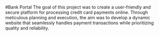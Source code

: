 #Bank Portal
The goal of this project was to create a user-friendly and secure platform for processing credit card payments online. Through meticulous planning and execution, the aim was to develop a dynamic website that seamlessly handles payment transactions while prioritizing quality and reliability.
